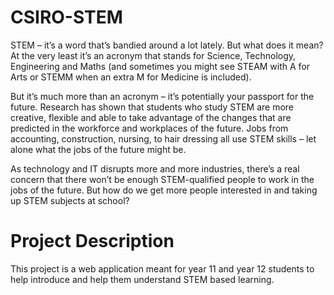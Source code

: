 # CSIRO-STEM

STEM – it’s a word that’s bandied around a lot lately. But what does it mean?  At the very least it’s an acronym that stands for Science, Technology, Engineering and Maths (and sometimes you might see STEAM with A for Arts or STEMM when an extra M for Medicine is included).

But it’s much more than an acronym – it’s potentially your passport for the future. Research has shown that students who study STEM are more creative, flexible and able to take advantage of the changes that are predicted in the workforce and workplaces of the future. Jobs from accounting, construction, nursing, to hair dressing all use STEM skills – let alone what the jobs of the future might be.

As technology and IT disrupts more and more industries, there’s a real concern that there won’t be enough STEM-qualified people to work in the jobs of the future. But how do we get more people interested in and taking up STEM subjects at school?




# Project Description

This project is a web application meant for year 11 and year 12 students to help introduce and help them understand STEM based learning.
